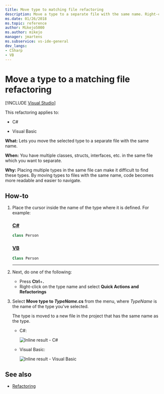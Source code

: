 ```yaml
---
title: Move type to matching file refactoring
description: Move a type to a separate file with the same name. Right-click the type, select Quick Actions and Refactorings, and select Move Type to <TypeName>.cs.
ms.date: 01/26/2018
ms.topic: reference
author: Mikejo5000
ms.author: mikejo
manager: jmartens
ms.subservice: vs-ide-general
dev_langs:
- CSharp
- VB
---
```

# Move a type to a matching file refactoring

 [!INCLUDE [Visual Studio](~/includes/applies-to-version/vs-windows-only.md)]

This refactoring applies to:

- C#

- Visual Basic

**What:** Lets you move the selected type to a separate file with the same name.

**When:** You have multiple classes, structs, interfaces, etc. in the same file which you want to separate.

**Why:** Placing multiple types in the same file can make it difficult to find these types. By moving types to files with the same name, code becomes more readable and easier to navigate.

## How-to

1. Place the cursor inside the name of the type where it is defined. For example:

   ### [C#](#tab/csharp)
   ```csharp
   class Person
   ```

   ### [VB](#tab/vb)
   ```vb
   Class Person
   ```
   ---

2. Next, do one of the following:

   - Press **Ctrl**+**.**
   - Right-click on the type name and select **Quick Actions and Refactorings**

1. Select **Move type to *TypeName*.cs** from the menu, where *TypeName* is the name of the type you've selected.

   The type is moved to a new file in the project that has the same name as the type.

   - C#:

      ![Inline result - C#](media/movetype-result-cs.png)

   - Visual Basic:

      ![Inline result - Visual Basic](media/movetype-result-vb.png)

## See also

- [Refactoring](../refactoring-in-visual-studio.md)
